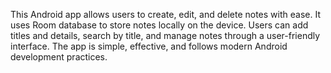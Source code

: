 This Android app allows users to create, edit, and delete notes with ease. It uses Room database to store notes locally on the device. Users can add titles and details, search by title, and manage notes through a user-friendly interface. The app is simple, effective, and follows modern Android development practices.

